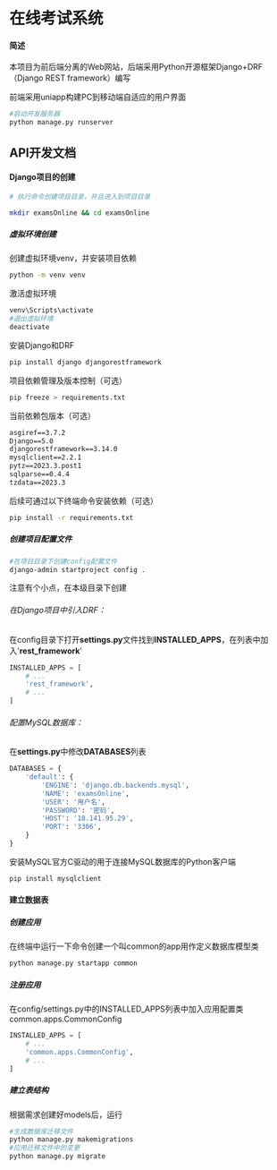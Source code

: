 # 在线考试系统

#### 简述

本项目为前后端分离的Web网站，后端采用Python开源框架Django+DRF（Django REST framework）编写

前端采用uniapp构建PC到移动端自适应的用户界面

```bash
#启动开发服务器
python manage.py runserver
```



## API开发文档

#### Django项目的创建

```bash
# 执行命令创建项目目录，并且进入到项目目录 

mkdir examsOnline && cd examsOnline
```



##### 虚拟环境创建

创建虚拟环境venv，并安装项目依赖

```bash
python -m venv venv
```

激活虚拟环境

```bash
venv\Scripts\activate
#退出虚拟环境
deactivate
```

安装Django和DRF

```bash
pip install django djangorestframework
```

项目依赖管理及版本控制（可选）

```bash
pip freeze > requirements.txt
```

当前依赖包版本（可选）

```tex
asgiref==3.7.2
Django==5.0
djangorestframework==3.14.0
mysqlclient==2.2.1
pytz==2023.3.post1
sqlparse==0.4.4
tzdata==2023.3
```

后续可通过以下终端命令安装依赖（可选）

```bash
pip install -r requirements.txt
```



##### 创建项目配置文件

```bash
#在项目目录下创建config配置文件
django-admin startproject config .
```

注意有个小点，在本级目录下创建

###### 在Django项目中引入DRF：

在config目录下打开**settings.py**文件找到**INSTALLED_APPS**，在列表中加入'**rest_framework**'

```python
INSTALLED_APPS = [
    # ...
    'rest_framework',
    # ...
]
```

###### 配置MySQL数据库：

在**settings.py**中修改**DATABASES**列表

```python
DATABASES = {
    'default': {
        'ENGINE': 'django.db.backends.mysql',
        'NAME': 'examsOnline',
        'USER': '用户名',
        'PASSWORD': '密码',
        'HOST': '18.141.95.29',
        'PORT': '3306',
    }
}
```

安装MySQL官方C驱动的用于连接MySQL数据库的Python客户端

```bash
pip install mysqlclient
```

#### 建立数据表

##### 创建应用

在终端中运行一下命令创建一个叫common的app用作定义数据库模型类

```bash
python manage.py startapp common
```

##### 注册应用

在config/settings.py中的INSTALLED_APPS列表中加入应用配置类common.apps.CommonConfig

```python
INSTALLED_APPS = [
    # ...
    'common.apps.CommonConfig',
    # ...
]
```

##### 建立表结构

根据需求创建好models后，运行

```python
#生成数据库迁移文件
python manage.py makemigrations
#应用迁移文件中的变更
python manage.py migrate
```

